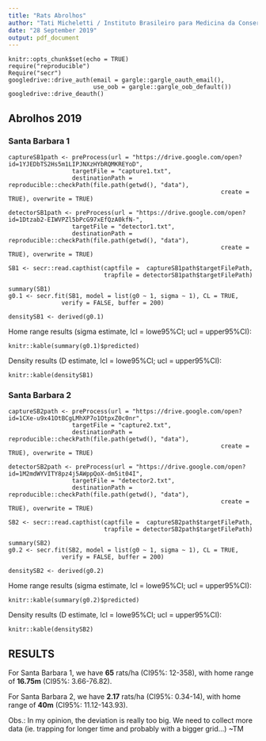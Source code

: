 ```yaml
---
title: "Rats Abrolhos"
author: "Tati Micheletti / Instituto Brasileiro para Medicina da Conserva??o"
date: "28 September 2019"
output: pdf_document
---
```


```{r setup, include=FALSE}
knitr::opts_chunk$set(echo = TRUE)
require("reproducible")
Require("secr")
googledrive::drive_auth(email = gargle::gargle_oauth_email(),
                        use_oob = gargle::gargle_oob_default())
googledrive::drive_deauth()
```

## Abrolhos 2019
### Santa Barbara 1

```{r SB1, echo = FALSE}
captureSB1path <- preProcess(url = "https://drive.google.com/open?id=1YJEDbTS2Hs5m1LIPJNXzHYbRQMKREYoD", 
                  targetFile = "capture1.txt", 
                  destinationPath = reproducible::checkPath(file.path(getwd(), "data"), 
                                                            create = TRUE), overwrite = TRUE)

detectorSB1path <- preProcess(url = "https://drive.google.com/open?id=1Dtzab2-EIWVPZl5bPcG97xEfQzA0kfN-", 
                  targetFile = "detector1.txt",
                  destinationPath = reproducible::checkPath(file.path(getwd(), "data"), 
                                                            create = TRUE), overwrite = TRUE)

SB1 <- secr::read.capthist(captfile =  captureSB1path$targetFilePath, 
                           trapfile = detectorSB1path$targetFilePath)

summary(SB1)
g0.1 <- secr.fit(SB1, model = list(g0 ~ 1, sigma ~ 1), CL = TRUE,
               verify = FALSE, buffer = 200)

densitySB1 <- derived(g0.1)
```

Home range results (sigma estimate, lcl = lowe95%CI; ucl = upper95%CI):
```{r, echo = FALSE}
knitr::kable(summary(g0.1)$predicted)
```

Density results (D estimate, lcl = lowe95%CI; ucl = upper95%CI):
```{r, echo = FALSE}
knitr::kable(densitySB1)
```

### Santa Barbara 2

```{r SB2, echo = FALSE}
captureSB2path <- preProcess(url = "https://drive.google.com/open?id=1CXe-u9x41OtBCgLMhXP7o1OtpxZ0c0nr", 
                  targetFile = "capture2.txt", 
                  destinationPath = reproducible::checkPath(file.path(getwd(), "data"), 
                                                            create = TRUE), overwrite = TRUE)

detectorSB2path <- preProcess(url = "https://drive.google.com/open?id=1M2mdWYVITY8pz4j5AWppQoX-dm5it04I", 
                  targetFile = "detector2.txt",
                  destinationPath = reproducible::checkPath(file.path(getwd(), "data"), 
                                                            create = TRUE), overwrite = TRUE)

SB2 <- secr::read.capthist(captfile =  captureSB2path$targetFilePath, 
                           trapfile = detectorSB2path$targetFilePath)

summary(SB2)
g0.2 <- secr.fit(SB2, model = list(g0 ~ 1, sigma ~ 1), CL = TRUE,
               verify = FALSE, buffer = 200)

densitySB2 <- derived(g0.2)
```

Home range results (sigma estimate, lcl = lowe95%CI; ucl = upper95%CI):
```{r, echo = FALSE}
knitr::kable(summary(g0.2)$predicted)
```

Density results (D estimate, lcl = lowe95%CI; ucl = upper95%CI):
```{r, echo = FALSE}
knitr::kable(densitySB2)
```

## RESULTS

For Santa Barbara 1, we have **65** rats/ha (CI95%: 12-358), 
with home range of **16.75m** (CI95%: 3.66-76.82).  

For Santa Barbara 2, we have **2.17** rats/ha (CI95%: 0.34-14), 
with home range of **40m** (CI95%: 11.12-143.93).  

Obs.: In my opinion, the deviation is really too big. We need to collect more data (ie. trapping for longer time and probably with a bigger grid...) ~TM
